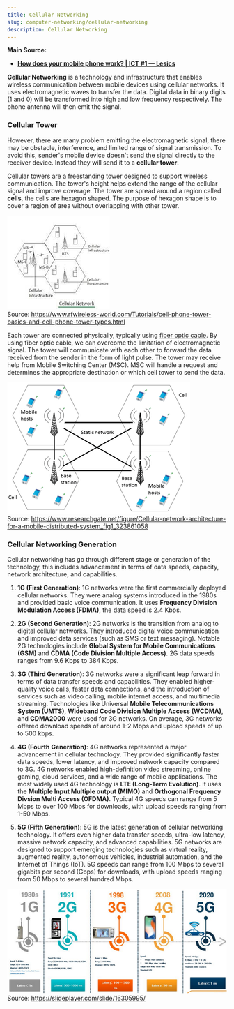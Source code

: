 ```yaml
---
title: Cellular Networking
slug: computer-networking/cellular-networking
description: Cellular Networking
---
```


**Main Source:**

- **[How does your mobile phone work? | ICT #1 — Lesics](https://youtu.be/1JZG9x_VOwA?si=FYo3p5nqdAnIhNF0)**

**Cellular Networking** is a technology and infrastructure that enables wireless communication between mobile devices using cellular networks. It uses electromagnetic waves to transfer the data. Digital data in binary digits (1 and 0) will be transformed into high and low frequency respectively. The phone antenna will then emit the signal.

### Cellular Tower

However, there are many problem emitting the electromagnetic signal, there may be obstacle, interference, and limited range of signal transmission. To avoid this, sender's mobile device doesn't send the signal directly to the receiver device. Instead they will send it to a **cellular tower**.

Cellular towers are a freestanding tower designed to support wireless communication. The tower's height helps extend the range of the cellular signal and improve coverage. The tower are spread around a region called **cells**, the cells are hexagon shaped. The purpose of hexagon shape is to cover a region of area without overlapping with other tower.

![Hexagon shaped area in cell tower](./hexagon-cell.jpeg)  
Source: https://www.rfwireless-world.com/Tutorials/cell-phone-tower-basics-and-cell-phone-tower-types.html

Each tower are connected physically, typically using [fiber optic cable](/cs-notes/digital-signal-processing/signal-transmission-medium#guided-transmission). By using fiber optic cable, we can overcome the limitation of electromagnetic signal. The tower will communicate with each other to forward the data received from the sender in the form of light pulse. The tower may receive help from Mobile Switching Center (MSC). MSC will handle a request and determines the appropriate destination or which cell tower to send the data.

![Cellular tower communication](./cell-tower-communication.png)  
Source: https://www.researchgate.net/figure/Cellular-network-architecture-for-a-mobile-distributed-system_fig1_323861058

### Cellular Networking Generation

Cellular networking has go through different stage or generation of the technology, this includes advancement in terms of data speeds, capacity, network architecture, and capabilities.

1. **1G (First Generation)**: 1G networks were the first commercially deployed cellular networks. They were analog systems introduced in the 1980s and provided basic voice communication. It uses **Frequency Division Modulation Access (FDMA)**, the data speed is 2.4 Kbps.

2. **2G (Second Generation)**: 2G networks is the transition from analog to digital cellular networks. They introduced digital voice communication and improved data services (such as SMS or text messaging). Notable 2G technologies include **Global System for Mobile Communications (GSM)** and **CDMA (Code Division Multiple Access)**. 2G data speeds ranges from 9.6 Kbps to 384 Kbps.

3. **3G (Third Generation)**: 3G networks were a significant leap forward in terms of data transfer speeds and capabilities. They enabled higher-quality voice calls, faster data connections, and the introduction of services such as video calling, mobile internet access, and multimedia streaming. Technologies like Universal **Mobile Telecommunications System (UMTS)**, **Wideband Code Division Multiple Access (WCDMA)**, and **CDMA2000** were used for 3G networks. On average, 3G networks offered download speeds of around 1-2 Mbps and upload speeds of up to 500 kbps.

4. **4G (Fourth Generation)**: 4G networks represented a major advancement in cellular technology. They provided significantly faster data speeds, lower latency, and improved network capacity compared to 3G. 4G networks enabled high-definition video streaming, online gaming, cloud services, and a wide range of mobile applications. The most widely used 4G technology is **LTE (Long-Term Evolution)**. It uses the **Multiple Input Multiple output (MIMO)** and **Orthogonal Frequency Divsion Multi Access (OFDMA)**. Typical 4G speeds can range from 5 Mbps to over 100 Mbps for downloads, with upload speeds ranging from 1-50 Mbps.

5. **5G (Fifth Generation)**: 5G is the latest generation of cellular networking technology. It offers even higher data transfer speeds, ultra-low latency, massive network capacity, and advanced capabilities. 5G networks are designed to support emerging technologies such as virtual reality, augmented reality, autonomous vehicles, industrial automation, and the Internet of Things (IoT). 5G speeds can range from 100 Mbps to several gigabits per second (Gbps) for downloads, with upload speeds ranging from 50 Mbps to several hundred Mbps.

![Cellular generation comparison](./cellular-generation.png)  
Source: https://slideplayer.com/slide/16305995/
